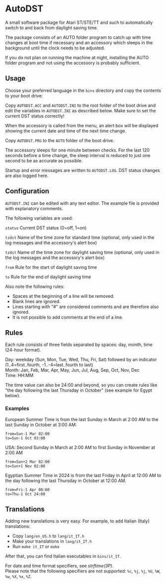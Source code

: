 # AutoDST

A small software package for Atari ST/STE/TT and such to automatically switch to and back from daylight saving time.

The package consists of an AUTO folder program to catch up with time changes at boot time if necessary and an accessory which sleeps in the background until the clock needs to be adjusted.

If you do not plan on running the machine at night, installing the AUTO folder program and not using the accessory is probably sufficient.

## Usage

Choose your preferred language in the ``bins`` directory and copy the contents to your boot drive:

Copy ``AUTODST.ACC`` and ``AUTODST.INI`` to the root folder of the boot drive and edit the variables in ``AUTODST.INI`` as described below. Make sure to set the current DST status correctly!

When the accessory is called from the menu, an alert box will be displayed showing the current date and time of the next time change.

Copy ``AUTODST.PRG`` to the ``AUTO`` folder of the boot drive.

The accessory sleeps for one minute between checks. For the last 120 seconds before a time change, the sleep interval is reduced to just one second to be as accurate as possible.

Startup and error messages are written to ``AUTODST.LOG``. DST status changes are also logged here.

## Configuration

``AUTODST.INI`` can be edited with any text editor. The example file is provided with explanatory comments.<br/>

The following variables are used:

``status`` Current DST status (0=off, 1=on)

``tzdst`` Name of the time zone for standard time (optional, only used in the log messages and the accessory's alert box)

``tzdst`` Name of the time zone for daylight saving time (optional, only used in the log messages and the accessory's alert box)

``from`` Rule for the start of daylight saving time

``to`` Rule for the end of daylight saving time

Also note the following rules:
* Spaces at the beginning of a line will be removed.
* Blank lines are ignored.
* Lines starting with "#" are considered comments and are therefore also ignored.
* It is not possible to add comments at the end of a line.

## Rules ##

Each rule consists of three fields separated by spaces: day, month, time (24-hour format).

Day: weekday (Sun, Mon, Tue, Wed, Thu, Fri, Sat) followed by an indicator (1..4=first..fourth, -1..-4=last..fourth to last)<br/>
Month: Jan, Feb, Mar, Apr, May, Jun, Jul, Aug, Sep, Oct, Nov, Dec<br/>
Time: HH:MM

The time value can also be 24:00 and beyond, so you can create rules like "the day following the last Thursday in October" (see example for Egypt below).

### Examples ###

European Summer Time is from the last Sunday in March at 2:00 AM to the last Sunday in October at 3:00 AM:
```
from=Sun-1 Mar 02:00
to=Sun-1 Oct 03:00
```

USA: Second Sunday in March at 2:00 AM to first Sunday in November at 2:00 AM
```
from=Sun+2 Mar 02:00
to=Sun+1 Nov 02:00
```

Egyptian Summer Time in 2024 is from the last Friday in April at 12:00 AM to the day following the last Thursday in October at 12:00 AM.
```
from=Fri-1 Apr 00:00
to=Thu-1 Oct 24:00
```

## Translations ##

Adding new translations is very easy. For example, to add Italian (Italy) translations:
* Copy ``lang/en_US.h`` to ``lang/it_IT.h``
* Make your translations in ``lang/it_IT.h``
* Run ``make it_IT`` or ``make``

After that, you can find Italian executables in ``bins/it_IT``.

For date and time format specifiers, see *strftime(3P)*.<br/>
Please note that the following specifiers are not supported: ``%c``, ``%j``, ``%j``, ``%U``, ``%W``, ``%w``, ``%X``, ``%x``, ``%Z``.
